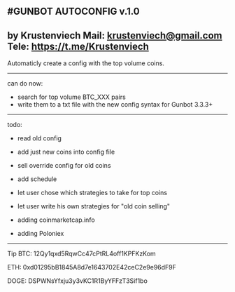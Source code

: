 #GUNBOT AUTOCONFIG
v.1.0
-------------------------------------------------
by Krustenviech
Mail: krustenviech@gmail.com
Tele: https://t.me/Krustenviech
-------------------------------------------------

Automaticly create a config with the top volume coins.

-------------------------------------------------
can do now:
+ search for top volume BTC_XXX pairs
+ write them to a txt file with the new config syntax for Gunbot 3.3.3+

-------------------------------------------------
todo:
- read old config
- add just new coins into config file
- sell override config for old coins
- add schedule

- let user chose which strategies to take for top coins
- let user write his own strategies for "old coin selling"
- adding coinmarketcap.info
- adding Poloniex

-------------------------------------------------
Tip 
BTC:	12Qy1qxd5RqwCc47cPtRL4off1KPFKzKom


ETH:	0xd01295bB1845A8d7e1643702E42ceC2e9e96dF9F


DOGE:	DSPWNsYfxju3y3vKC1R1ByYFFzT3Sif1bo
